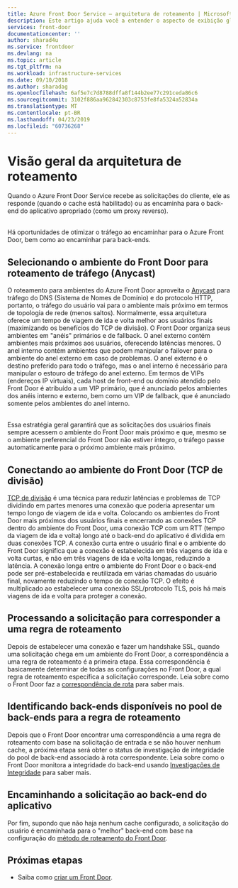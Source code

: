 ```yaml
---
title: Azure Front Door Service – arquitetura de roteamento | Microsoft Docs
description: Este artigo ajuda você a entender o aspecto de exibição global da arquitetura do Front Door.
services: front-door
documentationcenter: ''
author: sharad4u
ms.service: frontdoor
ms.devlang: na
ms.topic: article
ms.tgt_pltfrm: na
ms.workload: infrastructure-services
ms.date: 09/10/2018
ms.author: sharadag
ms.openlocfilehash: 6af5e7c7d8788dffa8f144b2ee77c291ceda86c6
ms.sourcegitcommit: 3102f886aa962842303c8753fe8fa5324a52834a
ms.translationtype: MT
ms.contentlocale: pt-BR
ms.lasthandoff: 04/23/2019
ms.locfileid: "60736268"
---
```

# <a name="routing-architecture-overview"></a>Visão geral da arquitetura de roteamento

Quando o Azure Front Door Service recebe as solicitações do cliente, ele as responde (quando o cache está habilitado) ou as encaminha para o back-end do aplicativo apropriado (como um proxy reverso).

</br>Há oportunidades de otimizar o tráfego ao encaminhar para o Azure Front Door, bem como ao encaminhar para back-ends.

## <a name = "anycast"></a>Selecionando o ambiente do Front Door para roteamento de tráfego (Anycast)

O roteamento para ambientes do Azure Front Door aproveita o [Anycast](https://en.wikipedia.org/wiki/Anycast) para tráfego do DNS (Sistema de Nomes de Domínio) e do protocolo HTTP, portanto, o tráfego do usuário vai para o ambiente mais próximo em termos de topologia de rede (menos saltos). Normalmente, essa arquitetura oferece um tempo de viagem de ida e volta melhor aos usuários finais (maximizando os benefícios do TCP de divisão). O Front Door organiza seus ambientes em "anéis" primários e de fallback.  O anel externo contém ambientes mais próximos aos usuários, oferecendo latências menores.  O anel interno contém ambientes que podem manipular o failover para o ambiente do anel externo em caso de problemas. O anel externo é o destino preferido para todo o tráfego, mas o anel interno é necessário para manipular o estouro de tráfego do anel externo. Em termos de VIPs (endereços IP virtuais), cada host de front-end ou domínio atendido pelo Front Door é atribuído a um VIP primário, que é anunciado pelos ambientes dos anéis interno e externo, bem como um VIP de fallback, que é anunciado somente pelos ambientes do anel interno. 

</br>Essa estratégia geral garantirá que as solicitações dos usuários finais sempre acessem o ambiente do Front Door mais próximo e que, mesmo se o ambiente preferencial do Front Door não estiver íntegro, o tráfego passe automaticamente para o próximo ambiente mais próximo.

## <a name = "splittcp"></a>Conectando ao ambiente do Front Door (TCP de divisão)

[TCP de divisão](https://en.wikipedia.org/wiki/Performance-enhancing_proxy) é uma técnica para reduzir latências e problemas de TCP dividindo em partes menores uma conexão que poderia apresentar um tempo longo de viagem de ida e volta.  Colocando os ambientes do Front Door mais próximos dos usuários finais e encerrando as conexões TCP dentro do ambiente do Front Door, uma conexão TCP com um RTT (tempo da viagem de ida e volta) longo até o back-end do aplicativo é dividida em duas conexões TCP. A conexão curta entre o usuário final e o ambiente do Front Door significa que a conexão é estabelecida em três viagens de ida e volta curtas, e não em três viagens de ida e volta longas, reduzindo a latência.  A conexão longa entre o ambiente do Front Door e o back-end pode ser pré-estabelecida e reutilizada em várias chamadas do usuário final, novamente reduzindo o tempo de conexão TCP.  O efeito é multiplicado ao estabelecer uma conexão SSL/protocolo TLS, pois há mais viagens de ida e volta para proteger a conexão.

## <a name="processing-request-to-match-a-routing-rule"></a>Processando a solicitação para corresponder a uma regra de roteamento
Depois de estabelecer uma conexão e fazer um handshake SSL, quando uma solicitação chega em um ambiente do Front Door, a correspondência a uma regra de roteamento é a primeira etapa. Essa correspondência é basicamente determinar de todas as configurações no Front Door, a qual regra de roteamento específica a solicitação corresponde. Leia sobre como o Front Door faz a [correspondência de rota](front-door-route-matching.md) para saber mais.

## <a name="identifying-available-backends-in-the-backend-pool-for-the-routing-rule"></a>Identificando back-ends disponíveis no pool de back-ends para a regra de roteamento
Depois que o Front Door encontrar uma correspondência a uma regra de roteamento com base na solicitação de entrada e se não houver nenhum cache, a próxima etapa será obter o status de investigação de integridade do pool de back-end associado à rota correspondente. Leia sobre como o Front Door monitora a integridade do back-end usando [Investigações de Integridade](front-door-health-probes.md) para saber mais.

## <a name="forwarding-the-request-to-your-application-backend"></a>Encaminhando a solicitação ao back-end do aplicativo
Por fim, supondo que não haja nenhum cache configurado, a solicitação do usuário é encaminhada para o "melhor" back-end com base na configuração do [método de roteamento do Front Door](front-door-routing-methods.md).

## <a name="next-steps"></a>Próximas etapas

- Saiba como [criar um Front Door](quickstart-create-front-door.md).
